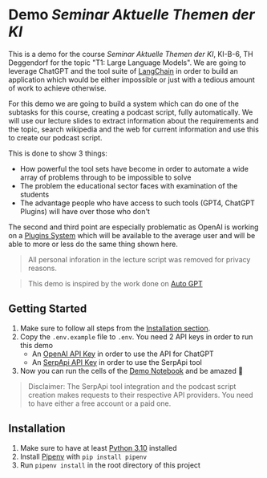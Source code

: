 # Demo _Seminar Aktuelle Themen der KI_

This is a demo for the course _Seminar Aktuelle Themen der KI_, KI-B-6, TH Deggendorf for the topic "T1: Large Language Models".
We are going to leverage ChatGPT and the tool suite of [LangChain](https://python.langchain.com/en/latest/index.html) in order to build an application which would be either impossible or just with a tedious amount of work to achieve otherwise.

For this demo we are going to build a system which can do one of the subtasks for this course, creating a podcast script, fully automatically.
We will use our lecture slides to extract information about the requirements and the topic, search wikipedia and the web for current information and use this to create our podcast script.

This is done to show 3 things:

- How powerful the tool sets have become in order to automate a wide array of problems through to be impossible to solve
- The problem the educational sector faces with examination of the students
- The advantage people who have access to such tools (GPT4, ChatGPT Plugins) will have over those who don't

The second and third point are especially problematic as OpenAI is working on a [Plugins System](https://openai.com/blog/chatgpt-plugins) which will be available to the average user and will be able to more or less do the same thing shown here.

> All personal inforation in the lecture script was removed for privacy reasons.

> This demo is inspired by the work done on [Auto GPT](https://github.com/Significant-Gravitas/Auto-GPT)

## Getting Started

1. Make sure to follow all steps from the [Installation section](#installation).
2. Copy the `.env.example` file to `.env`. You need 2 API keys in order to run this demo
   - An [OpenAI API Key](https://platform.openai.com/) in order to use the API for ChatGPT
   - An [SerpApi API Key](https://serpapi.com/) in order to use the SerpApi tool
3. Now you can run the cells of the [Demo Notebook](./src/demo.ipynb) and be amazed 🥳

> Disclaimer: The SerpApi tool integration and the podcast script creation makes requests to their respective API providers. You need to have either a free account or a paid one.

## Installation

1. Make sure to have at least [Python 3.10](https://www.python.org/downloads/) installed
2. Install [Pipenv](https://pipenv.pypa.io/en/latest/) with `pip install pipenv`
3. Run `pipenv install` in the root directory of this project

